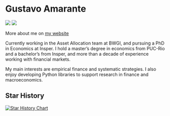 [mysite]: https://www.gusamarante.me/

# Gustavo Amarante
![](https://img.shields.io/github/followers/gusamarante?style=social)
![](https://img.shields.io/github/stars/gusamarante?style=social)

More about me on [my website][mysite]

Currently working in the Asset Allocation team at BWGI, and pursuing a PhD in Economics at Insper. I hold a master’s degree in economics from PUC-Rio and a bachelor’s from Insper, and more than a decade of experience working with financial markets. 

My main interests are empirical finance and systematic strategies. I also enjoy developing Python libraries to support research in finance and macroeconomics.

## Star History

[![Star History Chart](https://api.star-history.com/svg?repos=gusamarante/dsgepy,gusamarante/bayesfm,gusamarante/pyacm&type=Date)](https://star-history.com/#gusamarante/dsgepy&gusamarante/bayesfm&gusamarante/pyacm&Date)

